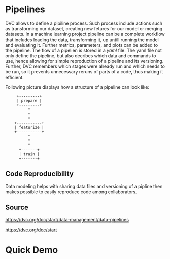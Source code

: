 # Pipelines
DVC allows to define a pipiline process. Such process include actions such as transforming our dataset, creating new fetures for our model or merging datasets. In a machine learning project pipeline can be a complete workflow that includes loading the data, transforming it, up untill running the model and evaluating it. Further metrics, parameters, and plots can be added to the pipeline. The flow of a pipelien is stored in a *yaml* file. The yaml file not only define the pipeline, but also decribes which data and commands to use, hence allowing for simple reproduction of a pipeline and its versioning. Further, DVC remembers which stages were already run and which needs to be run, so it prevents unnecessary reruns of parts of a code, thus making it efficient. 

Following picture displays how a structure of a pipeline can look like:


         +---------+
         | prepare |
         +---------+
              *
              *
              *
        +-----------+
        | featurize |
        +-----------+
              *
              *
              *
          +-------+
          | train |
          +-------+


## Code Reproducibility
Data modeling helps with sharing data files and versioning of a pipline then makes possible to easily reproduce code among collaborators. 




## Source 

https://dvc.org/doc/start/data-management/data-pipelines

https://dvc.org/doc/start



# Quick Demo
